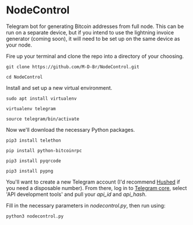 # NodeControl
Telegram bot for generating Bitcoin addresses from full node. This can be run on a separate device, but if you intend to use the lightning invoice generator (coming soon), it will need to be set up on the same device as your node.

Fire up your terminal and clone the repo into a directory of your choosing.

`git clone https://github.com/M-D-Br/NodeControl.git`

`cd NodeControl`

Install and set up a new virtual environment.

`sudo apt install virtualenv`

`virtualenv telegram`

`source telegram/bin/activate`

Now we'll download the necessary Python packages.

`pip3 install telethon`

`pip install python-bitcoinrpc`

`pip3 install pyqrcode`

`pip3 install pypng` 

You'll want to create a new Telegram account (I'd recommend <a href="https://hushed.com/pricing/">Hushed</a> if you need a disposable number). From there, log in to <a href="https://my.telegram.org/">Telegram core</a>, select 'API development tools'  and pull your _api_id_ and _api_hash_.

Fill in the necessary parameters in _nodecontrol.py_, then run using:

`python3 nodecontrol.py`
